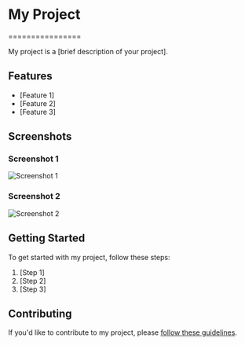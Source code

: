 # My Project
================

My project is a [brief description of your project].

## Features

* [Feature 1]
* [Feature 2]
* [Feature 3]

## Screenshots

### Screenshot 1
![Screenshot 1](images/screenshot1.png)

### Screenshot 2
![Screenshot 2](images/screenshot2.png)

## Getting Started

To get started with my project, follow these steps:

1. [Step 1]
2. [Step 2]
3. [Step 3]

## Contributing

If you'd like to contribute to my project, please [follow these guidelines](CONTRIBUTING.md).
